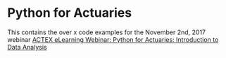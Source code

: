 # Python for Actuaries
This contains the over x code examples for the November 2nd, 2017 webinar <a href="https://www.actexmadriver.com/product.aspx?id=453140807&utm_source=actexelearning&utm_medium=hyperlink&utm_campaign=marketingblock">ACTEX eLearning Webinar: Python for Actuaries: Introduction to Data Analysis</a>
